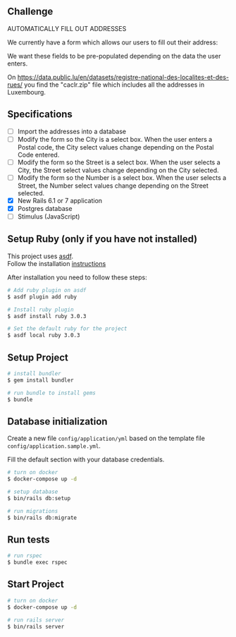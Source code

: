 ## Challenge

AUTOMATICALLY FILL OUT ADDRESSES

We currently have a form which allows our users to fill out their address:

We want these fields to be pre-populated depending on the data the user enters.

On https://data.public.lu/en/datasets/registre-national-des-localites-et-des-rues/ you find the "caclr.zip" file which includes all the addresses in Luxembourg.

## Specifications

- [ ] Import the addresses into a database
- [ ] Modify the form so the City is a select box. When the user enters a Postal code, the City select values change depending on the Postal Code entered.
- [ ] Modify the form so the Street is a select box. When the user selects a City, the Street select values change depending on the City selected.
- [ ] Modify the form so the Number is a select box. When the user selects a Street, the Number select values change depending on the Street selected.
- [x] New Rails 6.1 or 7 application
- [x] Postgres database
- [ ] Stimulus (JavaScript)

## Setup Ruby (only if you have not installed)

This project uses [asdf](https://asdf-vm.com/#/). \
Follow the installation [instructions](https://asdf-vm.com/#/core-manage-asdf?id=asdf)

After installation you need to follow these steps:

```bash
# Add ruby plugin on asdf
$ asdf plugin add ruby

# Install ruby plugin
$ asdf install ruby 3.0.3

# Set the default ruby for the project
$ asdf local ruby 3.0.3
```

## Setup Project

```bash
# install bundler
$ gem install bundler

# run bundle to install gems
$ bundle
```

## Database initialization

Create a new file `config/application/yml` based on the template file `config/application.sample.yml`.

Fill the default section with your database credentials.


```bash
# turn on docker
$ docker-compose up -d

# setup database
$ bin/rails db:setup

# run migrations
$ bin/rails db:migrate
```

## Run tests
```bash
# run rspec
$ bundle exec rspec
```

## Start Project
```bash
# turn on docker
$ docker-compose up -d

# run rails server
$ bin/rails server
```
